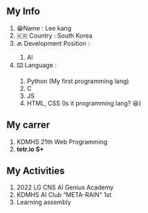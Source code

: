 <h2> My Info </h2>
<ol>
  <li>😁Name : Lee kang </li>
  <li>🇰🇷 Country : South Korea</li>
  <li>🔙 Development Position : </li>
  <ol> 
    <li> Al</li>
  </ol>
  <li>⌨️ Language :</li>
  <ol>
    <li>Python (My first programming lang)</li>
    <li>C</li>
    <li>JS</li>
    <li>HTML, CSS (Is it programming lang? 😆)</li>
  </ol>
  </ol>
  
  <h2>My carrer</h2>
  <ol>
  <li>KDMHS 21th Web Programming</li>
  <li> <b>tetr.io S+</b></li>
  </ol>
  
  <h2>My Activities</h2>
  <ol>
  <li>2022 LG CNS AI Genius Academy</li>
  <li>KDMHS AI Club “META-RAIN” 1st</li>
  <li>Learning assembly</li>
  </ol>
